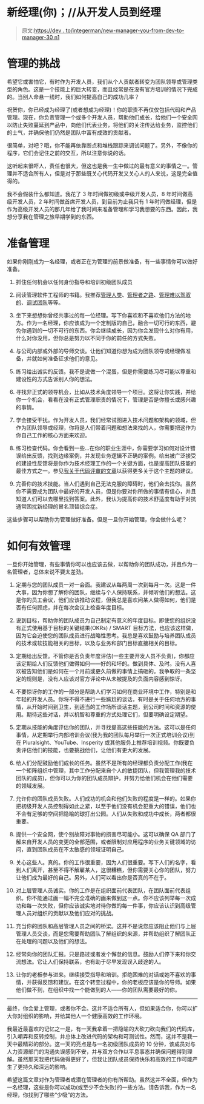 # 新经理(你)；//从开发人员到经理

> 原文:[https://dev . to/integerman/new-manager-you-from-dev-to-manager-30 n1](https://dev.to/integerman/new-manager-you-from-dev-to-manager-30n1)

# [](#the-challenges-of-management)管理的挑战

希望它或害怕它，有时作为开发人员，我们从个人贡献者转变为团队领导或管理类型的角色。这是一个技能上的巨大转变，而且经常是在没有官方培训的情况下完成的。当别人命悬一线时，我们如何提高自己的成功几率？

祝贺你，你已经成为经理了(或者想成为经理)！你的职责不再仅仅包括代码和产品管理。现在，你负责管理一个或多个开发人员，帮助他们成长，给他们一个安全网以防止失败蔓延到产品中，向他们代表业务，将他们的关注传达给业务，监控他们的士气，并确保他们仍然是团队中富有成效的贡献者。

很简单，对吧？哦，你不能再依靠断点和堆栈跟踪来调试问题了。另外，不像你的程序，它们会记住之前的交互，所以注意你说的话。

这听起来很吓人，责任也很大，但这也是我一生中做过的最有意义的事情之一。管理并不适合所有人，但是对于那些既关心代码开发又关心人的人来说，这是完全值得的。

我不会假装什么都知道。我花了 3 年时间做初级或中级开发人员，8 年时间做高级开发人员，2 年时间做首席开发人员，到目前为止我只有 1 年时间做经理，但是作为高级开发人员的那几年给了我时间来准备管理和学习我想要的东西。因此，我想分享我在管理之旅早期学到的东西。

# [](#getting-ready-to-manage)准备管理

如果你刚刚成为一名经理，或者正在为管理的前景做准备，有一些事情你可以做好准备。

1.  抓住任何机会以任何身份指导和培训初级团队成员

2.  阅读管理软件工程师的书籍。我推荐[管理人类](https://smile.amazon.com/Managing-Humans-Humorous-Software-Engineering/dp/1484221575/ref=pd_sbs_14_4/135-3074864-6932000?_encoding=UTF8&pd_rd_i=1484221575&pd_rd_r=337192a7-58fe-462a-894d-813382cea837&pd_rd_w=RKVvy&pd_rd_wg=p0XI9&pf_rd_p=1c11b7ff-9ffb-4ba6-8036-be1b0afa79bb&pf_rd_r=5J0GGZ5X12JT3DET2S87&psc=1&refRID=5J0GGZ5X12JT3DET2S87)、[管理者之路](https://smile.amazon.com/Managers-Path-Leaders-Navigating-Growth/dp/1491973897/ref=pd_bxgy_2/135-3074864-6932000?_encoding=UTF8&pd_rd_i=1491973897&pd_rd_r=81e47f3e-1673-4294-98b6-11249dd25594&pd_rd_w=4TbYt&pd_rd_wg=qhbG3&pf_rd_p=a2006322-0bc0-4db9-a08e-d168c18ce6f0&pf_rd_r=JT3GKMMWY04MP46TTW8H&psc=1&refRID=JT3GKMMWY04MP46TTW8H)、[管理难以驾驭的](https://smile.amazon.com/Managing-Unmanageable-Insights-Software-People/dp/032182203X/ref=pd_sbs_14_6/135-3074864-6932000?_encoding=UTF8&pd_rd_i=032182203X&pd_rd_r=783b5874-8888-4624-894b-bc86835ce49e&pd_rd_w=zRj2f&pd_rd_wg=LJX2i&pf_rd_p=1c11b7ff-9ffb-4ba6-8036-be1b0afa79bb&pf_rd_r=2HESK2MSTCQ9RGTSCMQC&psc=1&refRID=2HESK2MSTCQ9RGTSCMQC)、[调试团队](https://smile.amazon.com/Debugging-Teams-Productivity-through-Collaboration/dp/1491932058/ref=pd_sbs_14_14?_encoding=UTF8&pd_rd_i=1491932058&pd_rd_r=17eab590-d3c6-4f13-ac09-b67b43393ed8&pd_rd_w=jWqr7&pd_rd_wg=Rmxm8&pf_rd_p=1c11b7ff-9ffb-4ba6-8036-be1b0afa79bb&pf_rd_r=7X81MT7HR6M4DCBCT81R&psc=1&refRID=7X81MT7HR6M4DCBCT81R)等等。

3.  坐下来想想你曾经共事过的每一位经理。写下你喜欢和不喜欢他们方法的地方。作为一名经理，你应该成为一个定制版的自己，融合一切可行的东西，避免你遇到的一切不可行的东西。你会继续成长，因为你会发现什么对你有用，什么对你没用，但你总是努力以不同于你的前任的方式失败。

4.  与公司内部或外部的导师交谈。让他们知道你想为成为团队领导或经理做准备，并就如何准备征求他们的意见。

5.  练习给出诚实的反馈。我不是说做一个混蛋，但是你需要练习尽可能以尊重和建设性的方式告诉别人你的想法。

6.  寻找非正式的领导机会，比如从技术角度领导一个项目。这将让你实践，并给你一个机会，看看在没有正式管理职责的情况下，管理是否是你擅长或感兴趣的事情。

7.  学会接受干扰。作为开发人员，我们经常试图进入技术问题和架构的领域，但作为团队领导或经理，你将是人们带着问题和想法来找的人，你需要把这作为你自己工作的核心方面来欢迎。

8.  练习检查代码。你会看到一些...在你的职业生涯中，你需要学习如何对设计错误给出反馈，找到边缘案例，并发现业务逻辑不正确的案例。给出被广泛接受的建设性反馈将是你作为技术经理工作的一个关键方面，也是提高团队技能的最佳方式之一。参见[我关于代码评审的文章](https://dev.to/integerman/code-review-and-your-team-294h)以获得更多关于这个主题的建议。

9.  完善你的技术技能。当人们遇到自己无法克服的障碍时，他们会去找你。虽然你不需要成为团队中最好的开发人员，但是你要对你所做的事情有信心，并且知道人们可以去哪里找到答案。此外，我认为提高你的技术舒适度有助于对抗通常困扰新经理的冒名顶替综合症。

这些步骤可以帮助你为管理做好准备。但是一旦你开始管理，你会做什么呢？

# [](#how-to-effectively-manage)如何有效管理

一旦你开始管理，有些事情你可以也应该去做，以帮助你的团队成功，并且作为一名管理者，总体来说不要太差劲。

1.  定期与您的团队成员一对一会面。我建议从每两周一次到每月一次。这是一件大事，因为你想了解你的团队，继续与个人保持联系，并倾听他们的想法。这是你的员工会议，他们应该推动议程，但我总是喜欢问某人做得如何，他们是否有任何顾虑，并在每次会议上检查年度目标。

2.  说到目标，帮助你的团队成员为自己制定有意义的年度目标。即使您的组织没有正式使用基于目标的关键结果(OKRs) / SMART 目标方法，也应该这样做，因为它会迫使您的团队成员进行战略性思考。我总是喜欢鼓励与培养团队成员的技术或软技能相关的目标，以及与业务和部门目标直接相关的目标。

3.  定期给出反馈。不管你是否负责年度评估(一些主要开发人员不负责)，你都应该定期给人们反馈他们做得如何——好的和坏的。做到具体、及时。没有人喜欢被告知他们是如何在一个月前或更久前做的事情上搞砸的。我争取的一条坚定的规则是，没有人应该对官方评论中从未被提及的负面内容感到惊讶。

4.  不要惊讶你的工作的一部分是帮助人们学习如何在商业环境中工作，特别是和年轻的开发人员。你将不得不进行一些尴尬的谈话，有时是关于任何地方的事情，从开始时间到卫生，到适当的工作场所谈话主题，到公司时间和资源的使用。期待这些对话，并以机智和尊重的方式处理它们，但要明确设定期望。

5.  定期从技能的角度评估你的团队，并寻找提高这些技能的方法。这可以是任何事情，从定期举行内部培训会议(我为我的团队每月举行一次正式培训会议)到在 Pluralsight、YouTube、Insperity 或其他服务上推荐培训视频。你既要负责评估他们的技能，也要挑战他们，让他们有更大的发展。

6.  给人们分配鼓励他们成长的任务。虽然不是所有的经理都负责分配工作(我在一个矩阵组织中管理，其中工作分配来自个人的敏捷团队，但我管理我的技术团队的成员)，但你可以为你的团队成员辩护，并努力给他们机会在他们需要的领域发展。

7.  允许你的团队成员失败。人们成功的机会和他们失败的程度是一样的。如果你把初级开发人员控制得如此之紧，以至于他们没有机会犯重大的错误，他们也不会有足够的空间把隐喻的球打出公园。人们从失败和成功中成长，两者都很重要。

8.  提供一个安全网，使个别故障对事物的损害尽可能小。这可以确保 QA 部门了解来自开发人员的变更的全部范围，或者限制对应用程序的业务关键领域的访问，直到团队成员在不太敏感的领域证明自己。

9.  关心这些人。真的。你的工作很重要，因为人们很重要。写下人们的名字，看到人们离开，甚至不得不解雇某人，这很糟糕，但你需要关心你的团队，努力让他们成为最好的自己。另外，人们可以看出你是否真的不在乎。

10.  对上层管理人员诚实。你的工作是在组织面前代表团队，在团队面前代表组织。你不能通过画一幅不完全准确的画来做到这一点。你不应该列举每一次成功和每一次失败，但你应该诚实地对待你做的每一件事，你应该认识到高级管理人员对组织的贡献以及他们应对的挑战。

11.  充当你的团队和高层管理人员之间的桥梁。这并不是说您应该阻止他们与上层管理人员交谈，而是您需要帮助团队了解组织的来源，并帮助组织了解团队正在处理的问题以及他们的想法。

12.  经常向你的团队汇报。只是路过或者发个懈怠的信息。鼓励人们停下来和你交流想法。它让人们保持联系，也有助于尽早发现误入歧途的人。

13.  让你的老板参与进来。继续接受指导和培训。拒绝困难的对话或她不喜欢的事情，并获得反馈和建议。在这个转变过程中，你的老板应该是你的导师。如果他们做不到，在组织中找一个能做到的人——你的团队需要最好的你。

* * *

最终，你会爱上管理，或者你不会。这并不适合所有人，但如果适合你，你可以扩大你对组织的影响，并给其他人一个健康高效的工作环境。

我最近最喜欢的记忆之一是，有一天我拿着一把隐喻的大砍刀砍向我们的代码库，引入嘲弄和反转控制，并总体上改进代码的架构和可测试性。然而，这并不是我一天中最精彩的部分。这一天的亮点是与一名初级团队成员的 10 分钟，该成员对与人力资源部门的沟通失误感到不安，并与双方合作以平息事态并确保问题得到理解。虽然那天我把代码做得更好了，但我让团队成员保持快乐和高效的工作可能产生了更持久和深远的影响。

希望这篇文章对作为管理者或潜在管理者的你有所帮助。虽然这并不全面，但作为一名经理，这些是你可以成功(或至少不会失败)的一些方法。请告诉我，作为一名经理，你找到了哪些“少吸”的方法。
